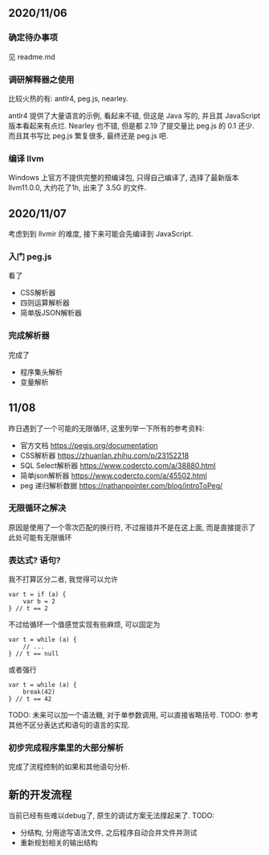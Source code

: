 ## 2020/11/06
### 确定待办事项
见 readme.md 

### 调研解释器之使用
比较火热的有: antlr4, peg.js, nearley.  

antlr4 提供了大量语言的示例, 看起来不错, 但这是 Java 写的, 并且其 JavaScript 版本看起来有点烂. 
Nearley 也不错, 但是都 2.19 了提交量比 peg.js 的 0.1 还少. 而且其书写比 peg.js 繁复很多, 最终还是 peg.js 吧. 

### 编译 llvm
Windows 上官方不提供完整的预编译包, 只得自己编译了, 选择了最新版本 llvm11.0.0, 大约花了1h, 出来了 3.5G 的文件.

## 2020/11/07
考虑到到 llvmir 的难度, 接下来可能会先编译到 JavaScript.  

### 入门 peg.js
看了
- CSS解析器
- 四则运算解析器
- 简单版JSON解析器

### 完成解析器
完成了
- 程序集头解析
- 变量解析

## 11/08
昨日遇到了一个可能的无限循环, 这里列举一下所有的参考资料: 
- 官方文档 https://pegjs.org/documentation
- CSS解析器 https://zhuanlan.zhihu.com/p/23152218
- SQL Select解析器 https://www.codercto.com/a/38880.html
- 简单json解析器 https://www.codercto.com/a/45502.html
- peg 递归解析数据 https://nathanpointer.com/blog/introToPeg/

### 无限循环之解决
原因是使用了一个零次匹配的换行符, 不过报错并不是在这上面, 而是直接提示了此处可能有无限循环

### 表达式? 语句?
我不打算区分二者, 我觉得可以允许
```
var t = if (a) {
    var b = 2
} // t == 2
```
不过给循环一个值感觉实现有些麻烦, 可以固定为
```
var t = while (a) {
    // ...
} // t == null
```
或者强行
```
var t = while (a) {
    break(42)
} // t == 42

```
TODO: 未来可以加一个语法糖, 对于单参数调用, 可以直接省略括号.
TODO: 参考其他不区分表达式和语句的语言的实现. 

### 初步完成程序集里的大部分解析
完成了流程控制的如果和其他语句分析.

## 新的开发流程
当前已经有些难以debug了, 原生的调试方案无法撑起来了. 
TODO: 
- 分结构, 分用途写语法文件, 之后程序自动合并文件并测试
- 重新规划相关的输出结构
